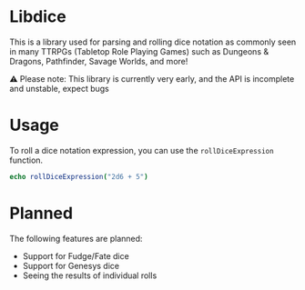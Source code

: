# Libdice
This is a library used for parsing and rolling dice notation as commonly seen in many TTRPGs (Tabletop Role Playing Games) such as Dungeons & Dragons, Pathfinder, Savage Worlds, and more!

⚠️ Please note: This library is currently very early, and the API is incomplete and unstable, expect bugs

# Usage
To roll a dice notation expression, you can use the `rollDiceExpression` function.

``` nim
echo rollDiceExpression("2d6 + 5")
```

# Planned
The following features are planned:
* Support for Fudge/Fate dice
* Support for Genesys dice
* Seeing the results of individual rolls
